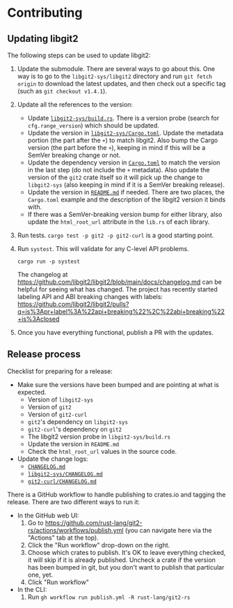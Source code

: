 # Contributing

## Updating libgit2

The following steps can be used to update libgit2:

1. Update the submodule.
   There are several ways to go about this.
   One way is to go to the `libgit2-sys/libgit2` directory and run `git fetch origin` to download the latest updates, and then check out a specific tag (such as `git checkout v1.4.1`).
2. Update all the references to the version:
    * Update [`libgit2-sys/build.rs`](https://github.com/rust-lang/git2-rs/blob/master/libgit2-sys/build.rs).
      There is a version probe (search for `cfg.range_version`) which should be updated.
    * Update the version in
      [`libgit2-sys/Cargo.toml`](https://github.com/rust-lang/git2-rs/blob/master/libgit2-sys/Cargo.toml).
      Update the metadata portion (the part after the `+`) to match libgit2.
      Also bump the Cargo version (the part before the `+`), keeping in mind
      if this will be a SemVer breaking change or not.
    * Update the dependency version in [`Cargo.toml`](https://github.com/rust-lang/git2-rs/blob/master/Cargo.toml) to match the version in the last step (do not include the `+` metadata).
      Also update the version of the `git2` crate itself so it will pick up the change to `libgit2-sys` (also keeping in mind if it is a SemVer breaking release).
    * Update the version in [`README.md`](https://github.com/rust-lang/git2-rs/blob/master/README.md) if needed.
      There are two places, the `Cargo.toml` example and the description of the libgit2 version it binds with.
    * If there was a SemVer-breaking version bump for either library, also update the `html_root_url` attribute in the `lib.rs` of each library.
3. Run tests.
   `cargo test -p git2 -p git2-curl` is a good starting point.
4. Run `systest`.
   This will validate for any C-level API problems.

   `cargo run -p systest`

   The changelog at <https://github.com/libgit2/libgit2/blob/main/docs/changelog.md>
   can be helpful for seeing what has changed.
   The project has recently started labeling API and ABI breaking changes with labels:
   <https://github.com/libgit2/libgit2/pulls?q=is%3Apr+label%3A%22api+breaking%22%2C%22abi+breaking%22+is%3Aclosed>
4. Once you have everything functional, publish a PR with the updates.

## Release process

Checklist for preparing for a release:

- Make sure the versions have been bumped and are pointing at what is expected.
    - Version of `libgit2-sys`
    - Version of `git2`
    - Version of `git2-curl`
    - `git2`'s dependency on `libgit2-sys`
    - `git2-curl`'s dependency on `git2`
    - The libgit2 version probe in `libgit2-sys/build.rs`
    - Update the version in `README.md`
    - Check the `html_root_url` values in the source code.
- Update the change logs:
    - [`CHANGELOG.md`](https://github.com/rust-lang/git2-rs/blob/master/CHANGELOG.md)
    - [`libgit2-sys/CHANGELOG.md`](https://github.com/rust-lang/git2-rs/blob/master/libgit2-sys/CHANGELOG.md)
    - [`git2-curl/CHANGELOG.md`](https://github.com/rust-lang/git2-rs/blob/master/git2-curl/CHANGELOG.md)

There is a GitHub workflow to handle publishing to crates.io and tagging the release. There are two different ways to run it:

- In the GitHub web UI:
    1. Go to <https://github.com/rust-lang/git2-rs/actions/workflows/publish.yml> (you can navigate here via the "Actions" tab at the top).
    2. Click the "Run workflow" drop-down on the right.
    3. Choose which crates to publish. It's OK to leave everything checked, it will skip if it is already published. Uncheck a crate if the version has been bumped in git, but you don't want to publish that particular one, yet.
    4. Click "Run workflow"
- In the CLI:
    1. Run `gh workflow run publish.yml -R rust-lang/git2-rs`
